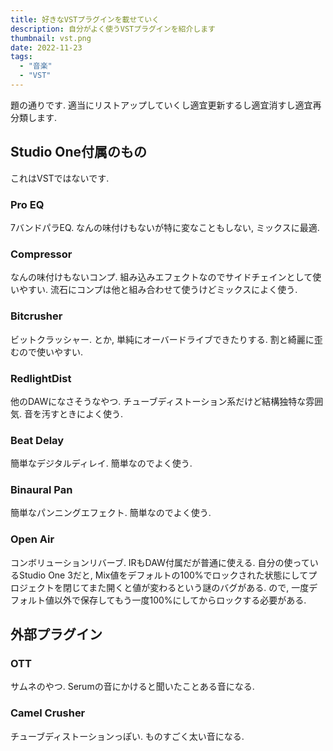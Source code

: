 ```yaml
---
title: 好きなVSTプラグインを載せていく
description: 自分がよく使うVSTプラグインを紹介します
thumbnail: vst.png
date: 2022-11-23
tags:
  - "音楽"
  - "VST"
---
```


題の通りです.
適当にリストアップしていくし適宜更新するし適宜消すし適宜再分類します.

## Studio One付属のもの

これはVSTではないです.

### Pro EQ

7バンドパラEQ.
なんの味付けもないが特に変なこともしない, ミックスに最適.

### Compressor

なんの味付けもないコンプ.
組み込みエフェクトなのでサイドチェインとして使いやすい.
流石にコンプは他と組み合わせて使うけどミックスによく使う.

### Bitcrusher

ビットクラッシャー.
とか, 単純にオーバードライブできたりする.
割と綺麗に歪むので使いやすい.

### RedlightDist

他のDAWになさそうなやつ.
チューブディストーション系だけど結構独特な雰囲気.
音を汚すときによく使う.

### Beat Delay

簡単なデジタルディレイ.
簡単なのでよく使う.

### Binaural Pan

簡単なパンニングエフェクト.
簡単なのでよく使う.

### Open Air

コンボリューションリバーブ. IRもDAW付属だが普通に使える.
自分の使っているStudio One 3だと, Mix値をデフォルトの100%でロックされた状態にしてプロジェクトを閉じてまた開くと値が変わるという謎のバグがある.
ので, 一度デフォルト値以外で保存してもう一度100%にしてからロックする必要がある.

## 外部プラグイン

### OTT

サムネのやつ.
Serumの音にかけると聞いたことある音になる.

### Camel Crusher

チューブディストーションっぽい.
ものすごく太い音になる.


